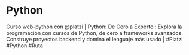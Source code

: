 # Python
Curso web-python con @platzi | Python: De Cero a Experto : Explora la programación con cursos de Python, de cero a frameworks avanzados. Construye proyectos backend y domina el lenguaje más usado | #Platzi #Python #Ruta 
